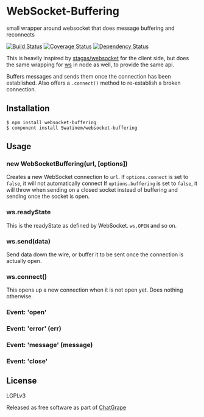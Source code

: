 # WebSocket-Buffering

small wrapper around websocket that does message buffering and reconnects

[![Build Status](https://travis-ci.org/Swatinem/websocket-buffering.png?branch=master)](https://travis-ci.org/Swatinem/websocket-buffering)
[![Coverage Status](https://coveralls.io/repos/Swatinem/websocket-buffering/badge.png?branch=master)](https://coveralls.io/r/Swatinem/websocket-buffering)
[![Dependency Status](https://gemnasium.com/Swatinem/websocket-buffering.png)](https://gemnasium.com/Swatinem/websocket-buffering)

This is heavily inspired by [stagas/websocket](https://github.com/stagas/websocket)
for the client side, but does the same wrapping for [ws](https://github.com/einaros/ws)
in node as well, to provide the same api.

Buffers messages and sends them once the connection has been established.
Also offers a `.connect()` method to re-establish a broken connection.

## Installation

    $ npm install websocket-buffering
    $ component install Swatinem/websocket-buffering

## Usage

### new WebSocketBuffering(url, [options])

Creates a new WebSocket connection to `url`.
If `options.connect` is set to `false`, it will not automatically connect
If `options.buffering` is set to `false`, it will throw when sending on a closed
socket instead of buffering and sending once the socket is open.

### ws.readyState

This is the readyState as defined by WebSocket. `ws.OPEN` and so on.

### ws.send(data)

Send data down the wire, or buffer it to be sent once the connection is actually
open.

### ws.connect()

This opens up a new connection when it is not open yet. Does nothing otherwise.

### Event: 'open'

### Event: 'error' (err)

### Event: 'message' (message)

### Event: 'close'

## License

  LGPLv3

  Released as free software as part of [ChatGrape](https://chatgrape.com/)

